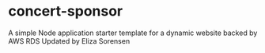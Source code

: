 # concert-sponsor
A simple Node application starter template for a dynamic website backed by AWS RDS
Updated by Eliza Sorensen
